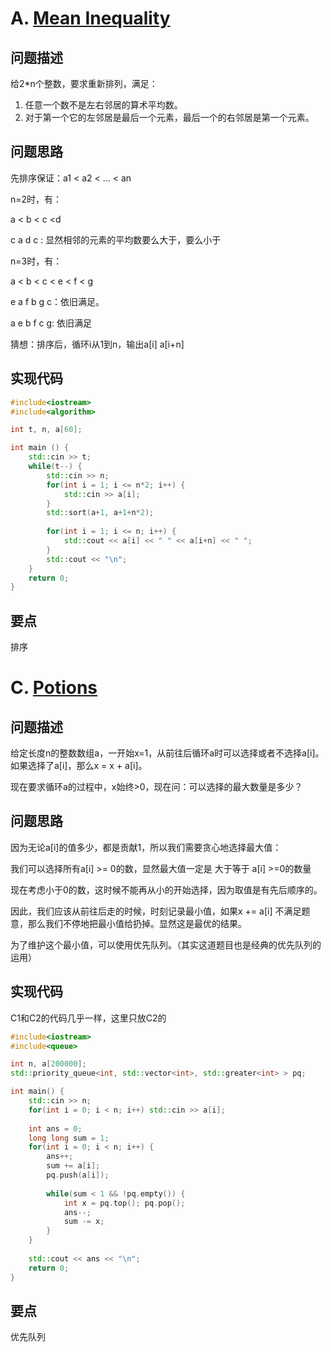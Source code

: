 # A. [Mean Inequality](https://codeforces.com/problemset/problem/1526/A)

## 问题描述

给2*n个整数，要求重新排列，满足：

1. 任意一个数不是左右邻居的算术平均数。
2. 对于第一个它的左邻居是最后一个元素，最后一个的右邻居是第一个元素。



## 问题思路

先排序保证：a1 < a2 < ... < an



n=2时，有：

a < b < c <d

c a d c  : 显然相邻的元素的平均数要么大于，要么小于



n=3时，有：

a < b < c < e < f < g

e a f b g c：依旧满足。

a e b f c g: 依旧满足



猜想：排序后，循环i从1到n，输出a[i] a[i+n]

## 实现代码

```c++
#include<iostream>
#include<algorithm>

int t, n, a[60];

int main () {
	std::cin >> t;
	while(t--) {
		std::cin >> n;
		for(int i = 1; i <= n*2; i++) {
			std::cin >> a[i]; 
		}
		std::sort(a+1, a+1+n*2);
		
		for(int i = 1; i <= n; i++) {
			std::cout << a[i] << " " << a[i+n] << " ";
		}
		std::cout << "\n";
	}
	return 0;
} 
```





## 要点

排序

# C. [Potions](https://codeforces.com/problemset/problem/1526/A)

## 问题描述

给定长度n的整数数组a，一开始x=1，从前往后循环a时可以选择或者不选择a[i]。如果选择了a[i]，那么x = x + a[i]。



现在要求循环a的过程中，x始终>0，现在问：可以选择的最大数量是多少？



## 问题思路

因为无论a[i]的值多少，都是贡献1，所以我们需要贪心地选择最大值：



我们可以选择所有a[i] >= 0的数，显然最大值一定是 大于等于 a[i] >=0的数量



现在考虑小于0的数，这时候不能再从小的开始选择，因为取值是有先后顺序的。



因此，我们应该从前往后走的时候，时刻记录最小值，如果x += a[i] 不满足题意，那么我们不停地把最小值给扔掉。显然这是最优的结果。



为了维护这个最小值，可以使用优先队列。（其实这道题目也是经典的优先队列的运用）



## 实现代码

C1和C2的代码几乎一样，这里只放C2的

```c++
#include<iostream>
#include<queue>

int n, a[200000];
std::priority_queue<int, std::vector<int>, std::greater<int> > pq;

int main() {
	std::cin >> n;
	for(int i = 0; i < n; i++) std::cin >> a[i];
	
	int ans = 0;
	long long sum = 1;
	for(int i = 0; i < n; i++) {
		ans++;
		sum += a[i];
		pq.push(a[i]);
		
		while(sum < 1 && !pq.empty()) {
			int x = pq.top(); pq.pop();
			ans--;
			sum -= x;
		}
	}
	
	std::cout << ans << "\n";
	return 0;
}

```





## 要点

优先队列

